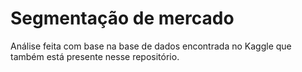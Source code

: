 # Segmentação de mercado
Análise feita com base na base de dados encontrada no Kaggle que também está presente nesse repositório.
